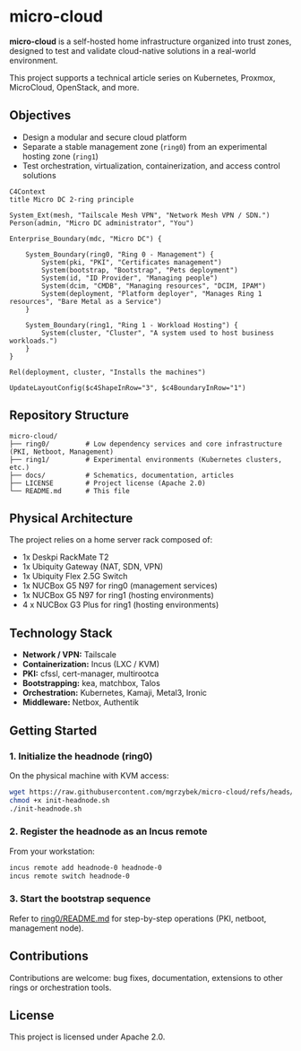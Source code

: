 # micro-cloud

**micro-cloud** is a self-hosted home infrastructure organized into trust zones, designed to test and validate cloud-native solutions in a real-world environment.

This project supports a technical article series on Kubernetes, Proxmox, MicroCloud, OpenStack, and more.

## Objectives

- Design a modular and secure cloud platform
- Separate a stable management zone (`ring0`) from an experimental hosting zone (`ring1`)
- Test orchestration, virtualization, containerization, and access control solutions

```mermaid
C4Context
title Micro DC 2-ring principle

System_Ext(mesh, "Tailscale Mesh VPN", "Network Mesh VPN / SDN.")
Person(admin, "Micro DC administrator", "You")

Enterprise_Boundary(mdc, "Micro DC") {

    System_Boundary(ring0, "Ring 0 - Management") {
        System(pki, "PKI", "Certificates management")
        System(bootstrap, "Bootstrap", "Pets deployment")
        System(id, "ID Provider", "Managing people")
        System(dcim, "CMDB", "Managing resources", "DCIM, IPAM")
        System(deployment, "Platform deployer", "Manages Ring 1 resources", "Bare Metal as a Service")
    }

    System_Boundary(ring1, "Ring 1 - Workload Hosting") {
        System(cluster, "Cluster", "A system used to host business workloads.")
    }
}

Rel(deployment, cluster, "Installs the machines")

UpdateLayoutConfig($c4ShapeInRow="3", $c4BoundaryInRow="1")
```

## Repository Structure

```plaintext
micro-cloud/
├── ring0/         # Low dependency services and core infrastructure (PKI, Netboot, Management)
├── ring1/         # Experimental environments (Kubernetes clusters, etc.)
├── docs/          # Schematics, documentation, articles
├── LICENSE        # Project license (Apache 2.0)
└── README.md      # This file
```

## Physical Architecture

The project relies on a home server rack composed of:

- 1x Deskpi RackMate T2
- 1x Ubiquity Gateway (NAT, SDN, VPN)
- 1x Ubiquity Flex 2.5G Switch
- 1x NUCBox G5 N97 for ring0 (management services)
- 1x NUCBox G5 N97 for ring1 (hosting environments)
- 4 x NUCBox G3 Plus for ring1 (hosting environments)

## Technology Stack

- **Network / VPN:** Tailscale
- **Containerization:** Incus (LXC / KVM)
- **PKI:** cfssl, cert-manager, multirootca
- **Bootstrapping:** kea, matchbox, Talos
- **Orchestration:** Kubernetes, Kamaji, Metal3, Ironic
- **Middleware:** Netbox, Authentik

## Getting Started

### 1. Initialize the headnode (ring0)

On the physical machine with KVM access:

```bash
wget https://raw.githubusercontent.com/mgrzybek/micro-cloud/refs/heads/main/ring0/scripts/init-headnode.sh
chmod +x init-headnode.sh
./init-headnode.sh
```

### 2. Register the headnode as an Incus remote

From your workstation:

```bash
incus remote add headnode-0 headnode-0
incus remote switch headnode-0
```

### 3. Start the bootstrap sequence

Refer to [ring0/README.md](ring0/README.md) for step-by-step operations (PKI, netboot, management node).

## Contributions

Contributions are welcome: bug fixes, documentation, extensions to other rings or orchestration tools.

## License

This project is licensed under Apache 2.0.
